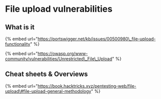 # File upload vulnerabilities

## What is it <a id="what-is-it"></a>

{% embed url="https://portswigger.net/kb/issues/00500980\_file-upload-functionality" %}

{% embed url="https://owasp.org/www-community/vulnerabilities/Unrestricted\_File\_Upload" %}

## Cheat sheets & Overviews

{% embed url="https://book.hacktricks.xyz/pentesting-web/file-upload\#file-upload-general-methodology" %}





